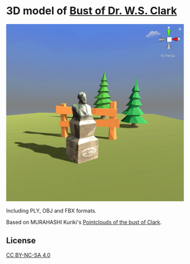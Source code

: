 # 3D model of [Bust of Dr. W.S. Clark](https://www.global.hokudai.ac.jp/dhu/page/Clark.html)

<img src="https://github.com/Tsurumiya/Clark_3D/blob/master/clark_image.png" width="480">

Including PLY, OBJ and FBX formats.

Based on MURAHASHI Kuriki's [Pointclouds of the bust of Clark](https://github.com/mkuriki1990/pointclouds_clark).

## License
[CC BY-NC-SA 4.0](https://creativecommons.org/licenses/by-nc-sa/4.0/deed.en)

